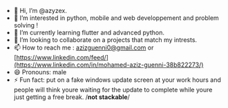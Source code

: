 - 👋 Hi, I’m @azyzex.
- 👀 I’m interested in python, mobile and web developpement and problem solving !
- 🌱 I’m currently learning flutter and advanced python.
- 💞️ I’m looking to collaborate on a projects that match my intrests.
- 📫 How to reach me : azizguenni0@gmail.com or [https://www.linkedin.com/feed/](https://www.linkedin.com/in/mohamed-aziz-guenni-38b822273/)
- 😄 Pronouns: male
- ⚡ Fun fact: put on a fake windows update screen at your work hours and people will think youre waiting for the update to complete while youre just getting a free break. /**not stackable**/

<!---
azyzex/azyzex is a ✨ special ✨ repository because its `README.md` (this file) appears on your GitHub profile.
You can click the Preview link to take a look at your changes.
--->
